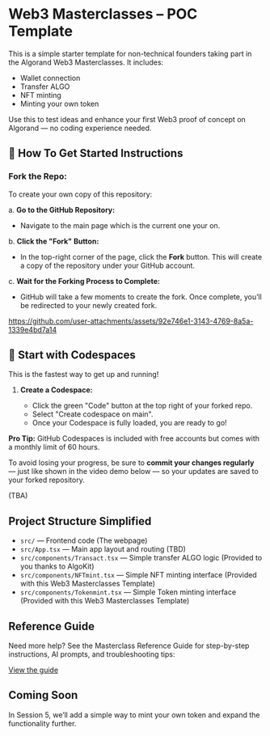 # Web3 Masterclasses – POC Template

This is a simple starter template for non-technical founders taking part in the Algorand Web3 Masterclasses. It includes:

- Wallet connection  
- Transfer ALGO
- NFT minting  
- Minting your own token

Use this to test ideas and enhance your first Web3 proof of concept on Algorand — no coding experience needed.

## 🌟 How To Get Started Instructions

### **Fork the Repo:**

To create your own copy of this repository:

a. **Go to the GitHub Repository:**
   - Navigate to the main page which is the current one your on.

b. **Click the "Fork" Button:**
   - In the top-right corner of the page, click the **Fork** button. This will create a copy of the repository under your GitHub account.

c. **Wait for the Forking Process to Complete:**
   - GitHub will take a few moments to create the fork. Once complete, you’ll be redirected to your newly created fork.



https://github.com/user-attachments/assets/92e746e1-3143-4769-8a5a-1339e4bd7a14



## 🚀 Start with Codespaces
This is the fastest way to get up and running!

1. **Create a Codespace:**

   - Click the green "Code" button at the top right of your forked repo.
   - Select "Create codespace on main".
   - Once your Codespace is fully loaded, you are ready to go!

**Pro Tip:** GitHub Codespaces is included with free accounts but comes with a monthly limit of 60 hours.  

To avoid losing your progress, be sure to **commit your changes regularly** — just like shown in the video demo below — so your updates are saved to your forked repository.

(TBA)

## Project Structure Simplified

- `src/` — Frontend code (The webpage)
- `src/App.tsx` — Main app layout and routing (TBD)
- `src/components/Transact.tsx` — Simple transfer ALGO logic (Provided to you thanks to AlgoKit)
- `src/components/NFTmint.tsx` — Simple NFT minting interface (Provided with this Web3 Masterclasses Template)
- `src/components/Tokenmint.tsx` — Simple Token minting interface (Provided with this Web3 Masterclasses Template)

## Reference Guide

Need more help? See the Masterclass Reference Guide for step-by-step instructions, AI prompts, and troubleshooting tips:

[View the guide](https://docs.google.com/document/d/19FHGLijTwKivy14KpNYaXVLxEI_Yo97ooaGj6CxZ1fA/edit?usp=sharing)

## Coming Soon

In Session 5, we’ll add a simple way to mint your own token and expand the functionality further.

